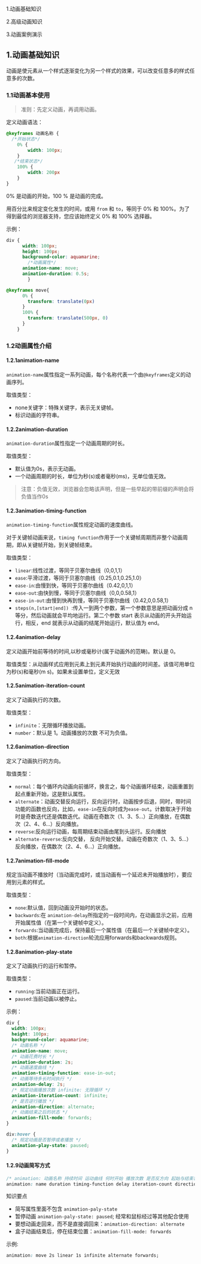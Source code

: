 1.动画基础知识

2.高级动画知识

3.动画案例演示

## 1.动画基础知识

动画是使元素从一个样式逐渐变化为另一个样式的效果，可以改变任意多的样式任意多的次数。

### 1.1动画基本使用

> 准则：先定义动画，再调用动画。

定义动画语法：

```css
@keyframes 动画名称 {
  /*开始状态*/
    0% {
        width: 100px;
    }
   /*结束状态*/
    100% {
        width: 200px
    }
}
```

0% 是动画的开始，100 % 是动画的完成。

用百分比来规定变化发生的时间，或用 `from` 和 `to`，等同于 0% 和 100%。为了得到最佳的浏览器支持，您应该始终定义 0% 和 100% 选择器。

示例：

```css
div {
      width: 100px;
      height: 100px;
      background-color: aquamarine;
  		/*动画属性*/
      animation-name: move;
      animation-duration: 0.5s;
		}

@keyframes move{
      0% {
        transform: translate(0px)
      }
      100% {
        transform: translate(500px, 0)
      }
    }
```

### 1.2动画属性介绍

#### 1.2.1animation-name

`animation-name`属性指定一系列动画，每个名称代表一个由`@keyframes`定义的动画序列。

取值类型：

- none关键字：特殊关键字，表示无关键帧。
- 标识动画的字符串。

#### 1.2.2animation-duration

`animation-duration`属性指定一个动画周期的时长。

取值类型：

- 默认值为0s，表示无动画。
- 一个动画周期的时长，单位为秒(s)或者毫秒(ms)，无单位值无效。

> 注意：负值无效，浏览器会忽略该声明，但是一些早起的带前缀的声明会将负值当作0s

#### 1.2.3animation-timing-function

`animation-timing-function`属性规定动画的速度曲线。 

对于关键帧动画来说，`timing function`作用于一个关键帧周期而非整个动画周期，即从关键帧开始，到关键帧结束。

取值类型：

- `linear`:线性过渡，等同于贝塞尔曲线（0,0,1,1）
- `ease`:平滑过渡，等同于贝塞尔曲线（0.25,0.1,0.25,1.0）
- `ease-in`:由慢到快，等同于贝塞尔曲线（0.42,0,1,1）
- `ease-out`:由快到慢，等同于贝塞尔曲线（0,0,0.58,1）
- `ease-in-out`:由慢到快再到慢，等同于贝塞尔曲线（0.42,0,0.58,1）
- `steps(n,[start|end]) `:传入一到两个参数，第一个参数意思是把动画分成 n 等分，然后动画就会平均地运行。第二个参数 start 表示从动画的开头开始运行，相反，end 就表示从动画的结尾开始运行，默认值为 end。

#### 1.2.4animation-delay

定义动画开始前等待的时间,以秒或毫秒计(属于动画外的范畴)。默认是 0。

取值类型：从动画样式应用到元素上到元素开始执行动画的时间差。该值可用单位为秒(s)和毫秒(m   s)。如果未设置单位，定义无效

#### 1.2.5animation-iteration-count

定义了动画执行的次数。

取值类型：

- `infinite`：无限循环播放动画。
- `number`：默认是 1。动画播放的次数 不可为负值。

#### 1.2.6animation-direction

定义了动画执行的方向。

取值类型：

- `normal`：每个循环内动画向前循环，换言之，每个动画循环结束，动画重置到起点重新开始，这是默认属性。
- `alternate`：动画交替反向运行，反向运行时，动画按步后退，同时，带时间功能的函数也反向，比如，`ease-in`在反向时成为`ease-out`。计数取决于开始时是奇数迭代还是偶数迭代。动画在奇数次（1、3、5...）正向播放，在偶数次（2、4、6...）反向播放。
- `reverse`:反向运行动画，每周期结束动画由尾到头运行。反向播放
- `alternate-reverse`:反向交替， 反向开始交替。动画在奇数次（1、3、5...）反向播放，在偶数次（2、4、6...）正向播放。

#### 1.2.7animation-fill-mode

规定当动画不播放时（当动画完成时，或当动画有一个延迟未开始播放时），要应用到元素的样式。

取值类型：

- `none`:默认值，回到动画没开始时的状态。
- `backwards`:在 `animation-delay`所指定的一段时间内，在动画显示之前，应用开始属性值（在第一个关键帧中定义）。
- `forwards`:当动画完成后，保持最后一个属性值（在最后一个关键帧中定义）。
- `both`:根据`animation-direction`轮流应用forwards和backwards规则。

#### 1.2.8animation-play-state

定义了动画执行的运行和暂停。

取值类型：

- `running`:当前动画正在运行。
- `paused`:当前动画以被停止。

示例：

```css
div {
  width: 100px;
  height: 100px;
  background-color: aquamarine;
  /* 动画名称 */
  animation-name: move;
  /* 动画花费时长 */
  animation-duration: 2s;
  /* 动画速度曲线 */
  animation-timing-function: ease-in-out;
  /* 动画等待多长时间执行 */
  animation-delay: 2s;
  /* 规定动画播放次数 infinite: 无限循环 */
  animation-iteration-count: infinite;
  /* 是否逆行播放 */
  animation-direction: alternate;
  /* 动画结束之后的状态 */
  animation-fill-mode: forwards;
}

div:hover {
  /* 规定动画是否暂停或者播放 */
  animation-play-state: paused;
}
```

#### 1.2.9动画简写方式

```css
/* animation: 动画名称 持续时间 运动曲线 何时开始 播放次数 是否反方向 起始与结束状态 */
animation: name duration timing-function delay iteration-count direction fill-mode
```

知识要点

- 简写属性里面不包含 `animation-paly-state`
- 暂停动画 `animation-paly-state: paused`; 经常和鼠标经过等其他配合使用
- 要想动画走回来，而不是直接调回来：`animation-direction: alternate`
- 盒子动画结束后，停在结束位置：`animation-fill-mode: forwards` 

示例:

```css
animation: move 2s linear 1s infinite alternate forwards;
```

